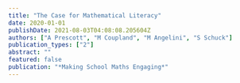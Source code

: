 ```yaml
---
title: "The Case for Mathematical Literacy"
date: 2020-01-01
publishDate: 2021-08-03T04:08:08.205604Z
authors: ["A Prescott", "M Coupland", "M Angelini", "S Schuck"]
publication_types: ["2"]
abstract: ""
featured: false
publication: "*Making School Maths Engaging*"
---
```


